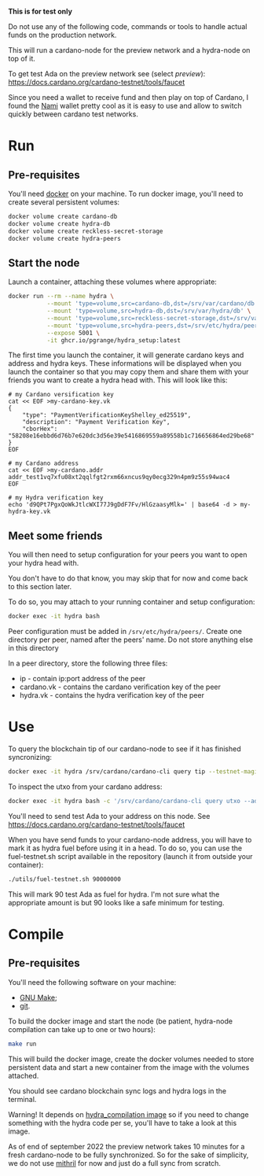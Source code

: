 **This is for test only**

Do not use any of the following code, commands or tools to handle actual funds
on the production network.

This will run a cardano-node for the preview network and a hydra-node on top of it.

To get test Ada on the preview network see (select _preview_):
https://docs.cardano.org/cardano-testnet/tools/faucet

Since you need a wallet to receive fund and then play on top of Cardano,
I found the [Nami](https://chrome.google.com/webstore/detail/nami/lpfcbjknijpeeillifnkikgncikgfhdo)
wallet pretty cool as it is easy to use and allow to switch quickly between cardano test networks.

# Run

## Pre-requisites

You'll need [docker](https://docker.com) on your machine.
To run docker image, you'll need to create several persistent volumes:

```bash
docker volume create cardano-db
docker volume create hydra-db
docker volume create reckless-secret-storage
docker volume create hydra-peers
```

## Start the node

Launch a container, attaching these volumes where appropriate:

```bash
docker run --rm --name hydra \
           --mount 'type=volume,src=cardano-db,dst=/srv/var/cardano/db' \
           --mount 'type=volume,src=hydra-db,dst=/srv/var/hydra/db' \
           --mount 'type=volume,src=reckless-secret-storage,dst=/srv/var/cardano/secrets' \
           --mount 'type=volume,src=hydra-peers,dst=/srv/etc/hydra/peers' \
           --expose 5001 \
           -it ghcr.io/pgrange/hydra_setup:latest
```

The first time you launch the container, it will generate cardano keys and address and hydra keys.
These informations will be displayed when you launch the container so that you may copy them and share
them with your friends you want to create a hydra head with. This will look like this:

```
# my Cardano versification key
cat << EOF >my-cardano-key.vk
{
    "type": "PaymentVerificationKeyShelley_ed25519",
    "description": "Payment Verification Key",
    "cborHex": "58208e16ebbd6d76b7e620dc3d56e39e5416869559a89558b1c716656864ed29be68"
}
EOF

# my Cardano address
cat << EOF >my-cardano.addr
addr_test1vq7xfu08xt2qqlfgt2rxm66xncus9qy0ecg329n4pm9z55s94wac4
EOF

# my Hydra verification key
echo 'd9QPt7PgxQoWkJtlcWXI77J9gDdF7Fv/HlGzaasyMlk=' | base64 -d > my-hydra-key.vk
```

## Meet some friends

You will then need to setup configuration for your peers you want to open
your hydra head with.

You don't have to do that know, you may skip that for now and come back to this
section later.

To do so, you may attach to your running container and setup
configuration:

```bash
docker exec -it hydra bash
```
Peer configuration must be added in `/srv/etc/hydra/peers/`.
Create one directory per peer, named after the peers' name.
Do not store anything else in this directory

In a peer directory, store the following three files:
 * ip         - contain ip:port address of the peer
 * cardano.vk - contains the cardano verification key of the peer
 * hydra.vk   - contains the hydra verification key of the peer

# Use

To query the blockchain tip of our cardano-node to see if it has finished syncronizing:

```bash
docker exec -it hydra /srv/cardano/cardano-cli query tip --testnet-magic 2
```

To inspect the utxo from your cardano address:

```bash
docker exec -it hydra bash -c '/srv/cardano/cardano-cli query utxo --address $(cat /srv/var/cardano/secrets/payment.addr) --testnet-magic 2'
```

You'll need to send test Ada to your address on this node. See 
https://docs.cardano.org/cardano-testnet/tools/faucet

When you have send funds to your cardano-node address, you will have to mark it as
hydra fuel before using it in a head. To do so, you can use the fuel-testnet.sh script
available in the repository (launch it from outside your container):

```bash
./utils/fuel-testnet.sh 90000000
```

This will mark 90 test Ada as fuel for hydra. I'm not sure what the appropriate amount is but 90
looks like a safe minimum for testing.

# Compile

## Pre-requisites

You'll need the following software on your machine:
* [GNU Make](https://www.gnu.org/software/make/);
* [git](https://git-scm.com).

To build the docker image and start the node (be patient, hydra-node compilation can take up to one or two hours):
 
```bash
make run
```

This will build the docker image, create the docker volumes needed to store persistent data and start
a new container from the image with the volumes attached.

You should see cardano blockchain sync logs and hydra logs in the terminal.

Warning! It depends on [hydra_compilation image](https://github.com/pgrange/hydra_compilation) so if you need to change something with the hydra code per se, you'll
have to take a look at this image.

As of end of september 2022 the preview network takes 10 minutes for a fresh cardano-node to be fully synchronized.
So for the sake of simplicity, we do not use [mithril](https://github.com/input-output-hk/mithril/tree/main/mithril-client)
for now and just do a full sync from scratch.
